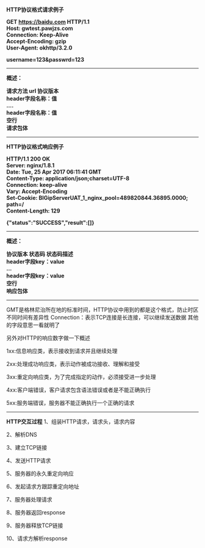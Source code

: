 
**HTTP协议格式请求例子**

**GET https://baidu.com HTTP/1.1**            
**Host: gwtest.pawjzs.com**     
**Connection: Keep-Alive**        
**Accept-Encoding: gzip**          
**User-Agent: okhttp/3.2.0**            

**username=123&passwrd=123**           


----------


**概述：**   

**请求方法 url 协议版本**         
**header字段名称：值**           
**....**           
**header字段名称：值**             
**空行**           
**请求包体**              


----------


**HTTP协议格式响应例子**           

**HTTP/1.1 200 OK**           
**Server: nginx/1.8.1**             
**Date: Tue, 25 Apr 2017 06:11:41 GMT**           
**Content-Type: application/json;charset=UTF-8**               
**Connection: keep-alive**              
**Vary: Accept-Encoding**            
**Set-Cookie: BIGipServerUAT_1_nginx_pool=489820844.36895.0000; path=/**           
**Content-Length: 129**           

**{"status":"SUCCESS","result":[]}**                


----------


**概述：**           

**协议版本 状态码 状态码描述**             
**header字段key：value**                   
**...**                   
**header字段key：value**                 
**空行**                
**响应包体**                     


----------


GMT是格林尼治所在地的标准时间，HTTP协议中用到的都是这个格式，防止时区不同时间有差异性
Connection：表示TCP连接是长连接，可以继续发送数据
其他的字段意思一看就明了

另外对HTTP的响应数字做一下概述

1xx:信息响应类，表示接收到请求并且继续处理 

2xx:处理成功响应类，表示动作被成功接收、理解和接受 

3xx:重定向响应类，为了完成指定的动作，必须接受进一步处理 

4xx:客户端错误，客户请求包含语法错误或者是不能正确执行 

5xx:服务端错误，服务器不能正确执行一个正确的请求 

----------


**HTTP交互过程**
1、组装HTTP请求，请求头，请求内容   

2、解析DNS           

3、建立TCP链接            

4、发送HTTP请求            

5、服务器的永久重定向响应            

6、发起请求方跟踪重定向地址             

7、服务器处理请求           

8、服务器返回response          

9、服务器释放TCP链接            

10、请求方解析response              
